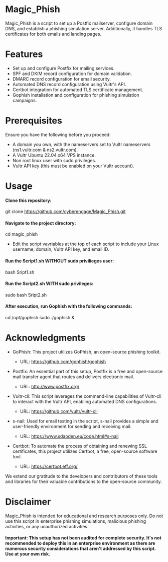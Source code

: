 # Magic_Phish

Magic_Phish is a script to set up a Postfix mailserver, configure domain DNS, and establish a phishing simulation server. Additionally, it handles TLS certificates for both emails and landing pages.

# Features
 - Set up and configure Postfix for mailing services.
 - SPF and DKIM record configuration for domain validation.
 - DMARC record configuration for email security.
 - Automated DNS record configuration using Vultr's API.
 - Certbot integration for automated TLS certificate management.
 - Gophish installation and configuration for phishing simulation campaigns.

# Prerequisites
Ensure you have the following before you proceed:

 - A domain you own, with the nameservers set to Vultr nameservers (ns1.vultr.com & ns2.vultr.com).
 - A Vultr Ubuntu 22.04 x64 VPS instance.
 - Non root linux user with sudo privileges.
 - Vultr API key (this must be enabled on your Vultr account). 

# Usage
#### Clone this repository:
git clone https://github.com/cyberengage/Magic_Phish.git

#### Navigate to the project directory:
cd magic_phish

* Edit the script vavriables at the top of each script to include your Linux username, domain, Vultr API key, and email ID.

#### Run the Script1.sh WITHOUT sudo privilieges user:
bash Sript1.sh

#### Run the Script2.sh WITH sudo privileges:
sudo bash Sript2.sh

#### After execution, run Gophish with the following commands:
cd /opt/gophish
sudo ./gophish &

# Acknowledgments
 - GoPhish: This project utilizes GoPhish, an open-source phishing toolkit. 
   - URL: https://github.com/gophish/gophish

 - Postfix: An essential part of this setup, Postfix is a free and open-source mail transfer agent that routes and delivers electronic mail.  
   - URL: http://www.postfix.org/

 - Vultr-cli: This script leverages the command-line capabilities of Vultr-cli to interact with the Vultr API, enabling automated DNS configurations.
   - URL: https://github.com/vultr/vultr-cli

 - s-nail: Used for email testing in the script, s-nail provides a simple and user-friendly environment for sending and receiving mail. 
   - URL: https://www.sdaoden.eu/code.html#s-nail

 - Certbot: To automate the process of obtaining and renewing SSL certificates, this project utilizes Certbot, a free, open-source software tool.
   - URL: https://certbot.eff.org/

We extend our gratitude to the developers and contributors of these tools and libraries for their valuable contributions to the open-source community.

# Disclaimer
Magic_Phish is intended for educational and research purposes only. 
Do not use this script in enterprise phishing simulations, malicious phishing activities, or any unauthorized activities. 

#### Important: This setup has not been audited for complete security. It's not recommended to deploy this in an enterprise environment as there are numerous security considerations that aren't addressed by this script. Use at your own risk.

